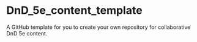 # DnD_5e_content_template
A GitHub template for you to create your own repository for collaborative DnD 5e content.
